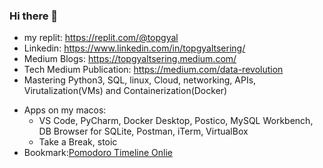 ### Hi there 👋
- my replit: https://replit.com/@topgyal
- Linkedin: https://www.linkedin.com/in/topgyaltsering/
- Medium Blogs: https://topgyaltsering.medium.com/
- Tech Medium Publication: https://medium.com/data-revolution  
- Mastering Python3, SQL, linux, Cloud, networking, APIs, Virutalization(VMs) and Containerization(Docker)

<!-- - 🔭 I’m currently working on ... -->
<!-- - 🌱 I’m currently learning Hadoop( Common, MapReduce, HDFS, YARN), Kafka -->
<!-- - 👯 I’m looking to collaborate on ____ -->

- Apps on my macos:
  -  VS Code, PyCharm, Docker Desktop, Postico, MySQL Workbench, DB Browser for SQLite, Postman, iTerm, VirtualBox
  -   Take a Break, stoic
- Bookmark:[Pomodoro Timeline Onlie](pomofocus.io)




<!-- - 🤔 I’m looking for help with 
- 💬 Ask me about ...
- 📫 How to reach me: ...
- 😄 Pronouns: ...
- ⚡ Fun fact: ... -->
